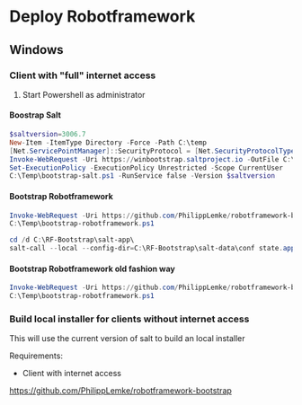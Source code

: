 # Deploy Robotframework 

## Windows

### Client with "full" internet access

1. Start Powershell as administrator

#### Boostrap Salt
```powershell
$saltversion=3006.7
New-Item -ItemType Directory -Force -Path C:\temp
[Net.ServicePointManager]::SecurityProtocol = [Net.SecurityProtocolType]::Tls12
Invoke-WebRequest -Uri https://winbootstrap.saltproject.io -OutFile C:\Temp\bootstrap-salt.ps1
Set-ExecutionPolicy -ExecutionPolicy Unrestricted -Scope CurrentUser
C:\Temp\bootstrap-salt.ps1 -RunService false -Version $saltversion
```

#### Bootstrap Robotframework
```powershell
Invoke-WebRequest -Uri https://github.com/PhilippLemke/robotframework-bootstrap/raw/master/bootstrap-robotframework.ps1 -OutFile C:\Temp\bootstrap-robotframework.ps1
C:\Temp\bootstrap-robotframework.ps1

cd /d C:\RF-Bootstrap\salt-app\
salt-call --local --config-dir=C:\RF-Bootstrap\salt-data\conf state.apply deploy-rf-client pillar="{\"client-role\": \"coding\"}"

```


#### Bootstrap Robotframework old fashion way
```powershell
Invoke-WebRequest -Uri https://github.com/PhilippLemke/robotframework-bootstrap/raw/master/bootstrap-robotframework -OutFile C:\Temp\bootstrap-robotframework.ps1
C:\Temp\bootstrap-robotframework.ps1
```

###  Build local installer for clients without internet access
This will use the current version of salt to build an local installer

Requirements: 
- Client with internet access




https://github.com/PhilippLemke/robotframework-bootstrap